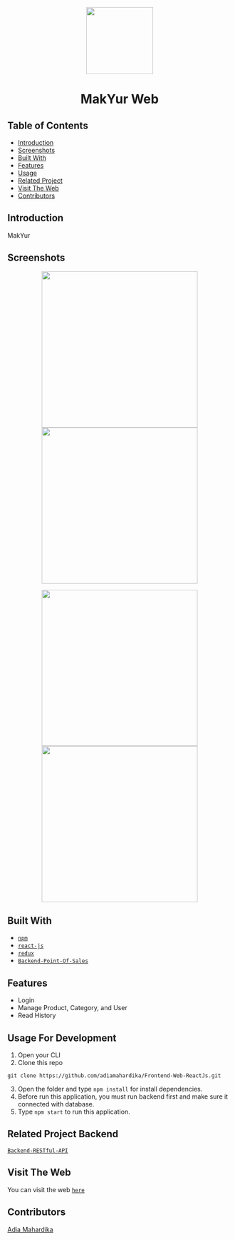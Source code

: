 <p align="center">
<img width=150 src='https://user-images.githubusercontent.com/59129342/78582429-734eed00-785f-11ea-8bcc-59af65459eca.png' />
 <h1 align="center">MakYur Web</h1>
</p>

## Table of Contents

- [Introduction](#introduction)
- [Screenshots](#screenshots)
- [Built With](#built-with)
- [Features](#features)
- [Usage](#usage-for-development)
- [Related Project](#related-project-backend)
- [Visit The Web](#visit-the-web)
- [Contributors](#contributors)

## Introduction
MakYur

## Screenshots
<p align='center'>
<img width=350 src='https://user-images.githubusercontent.com/59129342/78584617-ac3c9100-7862-11ea-959b-d81efec95936.png' />
<img width=350 src='https://user-images.githubusercontent.com/59129342/78583953-b611c480-7861-11ea-8bcc-c34a87f31a31.png' /> 
</p>
<p align='center'>
<img width=350 src='https://user-images.githubusercontent.com/59129342/78584950-37b62200-7863-11ea-9a1b-97234a15cfe4.png' /> 
<img width=350 src='https://user-images.githubusercontent.com/59129342/78584953-38e74f00-7863-11ea-9042-34aee37c858d.png' /> 
</p>

## Built With
* [`npm`](https://www.npmjs.com/get-npm)
* [`react-js`](https://reactjs.org/docs/create-a-new-react-app.html)
* [`redux`](https://redux.js.org/introduction/getting-started)
* [`Backend-Point-Of-Sales`](https://github.com/adiamahardika/Backend-Point-Of-Sales)

## Features
* Login
* Manage Product, Category, and User
* Read History

## Usage For Development
1. Open your CLI
2. Clone this repo
```
git clone https://github.com/adiamahardika/Frontend-Web-ReactJs.git
```
3. Open the folder and type `npm install` for install dependencies.
4. Before run this application, you must run backend first and make sure it connected with database.
5. Type `npm start` to run this application.

## Related Project Backend
[`Backend-RESTful-API`](https://github.com/adiamahardika/Backend-RESTful-API)

## Visit The Web
You can visit the web [`here`](http://makyurapps.s3-website-us-east-1.amazonaws.com/)

## Contributors
[Adia Mahardika](https://github.com/adiamahardika/)
